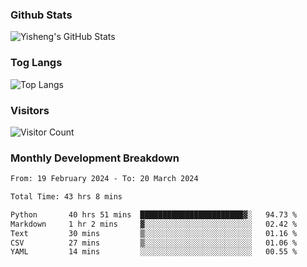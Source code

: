 ### Github Stats
![Yisheng's GitHub Stats](https://github-readme-stats-9qabuvhk1-gongyisheng.vercel.app/api?username=gongyisheng&count_private=true&show_icons=true)
### Tog Langs
![Top Langs](https://github-readme-stats-9qabuvhk1-gongyisheng.vercel.app/api/top-langs/?username=gongyisheng&layout=compact)
### Visitors
![Visitor Count](https://profile-counter.glitch.me/gongyisheng/count.svg)
### Monthly Development Breakdown
<!--START_SECTION:waka-->

```txt
From: 19 February 2024 - To: 20 March 2024

Total Time: 43 hrs 8 mins

Python       40 hrs 51 mins  ███████████████████████▓░   94.73 %
Markdown     1 hr 2 mins     ▓░░░░░░░░░░░░░░░░░░░░░░░░   02.42 %
Text         30 mins         ▒░░░░░░░░░░░░░░░░░░░░░░░░   01.16 %
CSV          27 mins         ▒░░░░░░░░░░░░░░░░░░░░░░░░   01.06 %
YAML         14 mins         ░░░░░░░░░░░░░░░░░░░░░░░░░   00.55 %
```

<!--END_SECTION:waka-->
